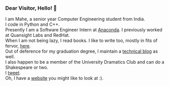 ### Dear Visitor, Hello! 👋

I am Mahe, a senior year Computer Engineering student from India. </br> I code in Python and C++. </br> 
Presently I am a Software Engineer Intern at [Anaconda](https://www.anaconda.com/). I previously worked at Quansight Labs and RedHat.</br>
When I am not being lazy, I read books. I like to write too, mostly in fits of fervor, [here](https://renderingsofmyheart.wordpress.com/).</br> 
Out of deference for my graduation degree, I maintain a [technical blog](https://maheiram.medium.com/) as well.</br> 
I also happen to be a member of the University Dramatics Club and can do a Shakespeare or two.</br> 
I [tweet](https://twitter.com/IramMahe). </br>
Oh, I have a [website](https://forgottenprogramme.github.io/) you might like to look at :).
<!--
**ForgottenProgramme/ForgottenProgramme** is a ✨ _special_ ✨ repository because its `README.md` (this file) appears on your GitHub profile.

Here are some ideas to get you started:

- 🔭 I’m currently working on ...
- 🌱 I’m currently learning ...
- 👯 I’m looking to collaborate on ...
- 🤔 I’m looking for help with ...
- 💬 Ask me about ...
- 📫 How to reach me: ...
- 😄 Pronouns: ...
- ⚡ Fun fact: ...
-->
